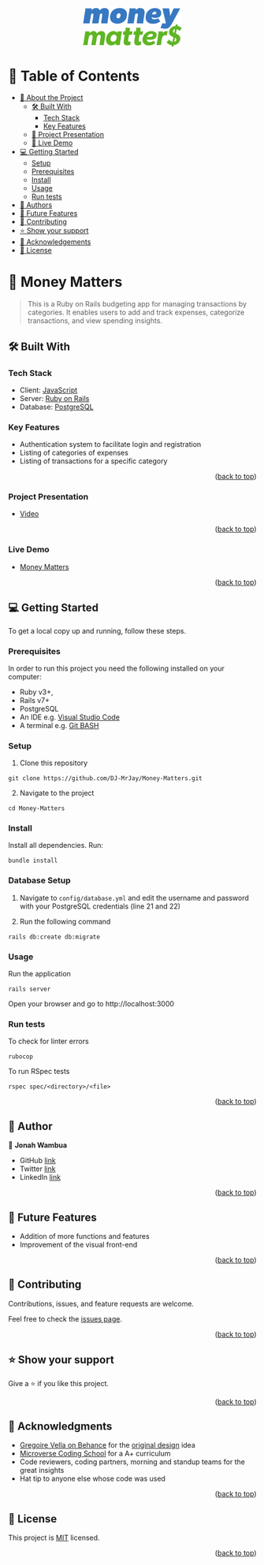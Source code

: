 <div align="center">
  <img src="app/assets/images/logo.png" alt="logo" width="200"  height="auto" />
  <br>
</div>

<a name="readme-top"></a>

# 📗 Table of Contents

- [📖 About the Project](#about-project)
  - [🛠 Built With](#built-with)
    - [Tech Stack](#tech-stack)
    - [Key Features](#key-features)
  - [🔭 Project Presentation](#project-presentation)
  - [🚀 Live Demo](#live-demo)
- [💻 Getting Started](#getting-started)
  - [Setup](#setup)
  - [Prerequisites](#prerequisites)
  - [Install](#install)
  - [Usage](#usage)
  - [Run tests](#run-tests)
- [👥 Authors](#authors)
- [🔭 Future Features](#future-features)
- [🤝 Contributing](#contributing)
- [⭐️ Show your support](#support)
- [🙏 Acknowledgements](#acknowledgements)
- [📝 License](#license)

<!-- PROJECT DESCRIPTION -->

# 📖 Money Matters <a name="about-project"></a>

> This is a Ruby on Rails budgeting app for managing transactions by categories. It enables users to add and track expenses, categorize transactions, and view spending insights.

## 🛠 Built With <a name="built-with"></a>

### Tech Stack <a name="tech-stack"></a>

- Client: <a href="https://www.javascript.com/">JavaScript</a></li>
- Server: <a href="https://rubyonrails.org/">Ruby on Rails</a></li>
- Database: <a href="https://www.postgresql.org/">PostgreSQL</a></li>

<!-- Features -->

### Key Features <a name="key-features"></a>

- Authentication system to facilitate login and registration
- Listing of categories of expenses
- Listing of transactions for a specific category

<p align="right">(<a href="#readme-top">back to top</a>)</p>

### Project Presentation <a name="project-presentation"></a>
- [Video](https://www.loom.com/share/44dc3811a4374f98bc00a357d59fb2a8?sid=f7cc6213-3353-4310-8d71-b4954dcbc17a)

<p align="right">(<a href="#readme-top">back to top</a>)</p>

### Live Demo <a name="live-demo"></a>
- [Money Matters](https://render.com/)

<p align="right">(<a href="#readme-top">back to top</a>)</p>

<!-- GETTING STARTED -->

## 💻 Getting Started <a name="getting-started"></a>

To get a local copy up and running, follow these steps.

### Prerequisites

In order to run this project you need the following installed on your computer:
- Ruby v3+,
- Rails v7+
- PostgreSQL
- An IDE e.g. [Visual Studio Code](https://code.visualstudio.com/)
- A terminal e.g. [Git BASH](https://gitforwindows.org/)

### Setup

1. Clone this repository

```
git clone https://github.com/DJ-MrJay/Money-Matters.git
```

2. Navigate to the project

```
cd Money-Matters
```

### Install

Install all dependencies. Run:

```
bundle install
```
### Database Setup

1. Navigate to `config/database.yml` and edit the username and password with your PostgreSQL credentials (line 21 and 22)

2. Run the following command
```
rails db:create db:migrate
```

### Usage

Run the application

```
rails server
```

Open your browser and go to http://localhost:3000

### Run tests

To check for linter errors

```
rubocop
```

To run RSpec tests

```
rspec spec/<directory>/<file>
```

<p align="right">(<a href="#readme-top">back to top</a>)</p>

## 👤 Author <a name="authors"></a>

👤 **Jonah Wambua**

- GitHub [link](https://github.com/DJ-MrJay)
- Twitter [link](https://twitter.com/jonah_wambua)
- LinkedIn [link](https://www.linkedin.com/in/jonah-wambua/)


<p align="right">(<a href="#readme-top">back to top</a>)</p>

## 🔭 Future Features <a name="future-features"></a>

- Addition of more functions and features
- Improvement of the visual front-end

<p align="right">(<a href="#readme-top">back to top</a>)</p>

## 🤝 Contributing <a name="contributing"></a>

Contributions, issues, and feature requests are welcome.

Feel free to check the [issues page](../../issues/).

<p align="right">(<a href="#readme-top">back to top</a>)</p>

## ⭐️ Show your support <a name="support"></a>

Give a ⭐️ if you like this project.

<p align="right">(<a href="#readme-top">back to top</a>)</p>

## 🙏 Acknowledgments <a name="acknowledgements"></a>

- [Gregoire Vella on Behance](https://www.behance.net/gregoirevella) for the [original design](https://www.behance.net/gallery/19759151/Snapscan-iOs-design-and-branding?tracking_source=) idea
- [Microverse Coding School](https://www.microverse.org) for a A+ curriculum
- Code reviewers, coding partners, morning and standup teams for the great insights
- Hat tip to anyone else whose code was used

<p align="right">(<a href="#readme-top">back to top</a>)</p>

## 📝 License <a name="license"></a>

This project is [MIT](./LICENSE) licensed.

<p align="right">(<a href="#readme-top">back to top</a>)</p>
